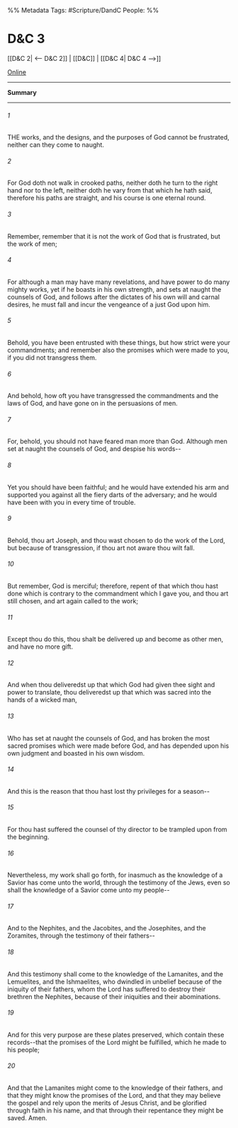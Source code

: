 %% Metadata
Tags: #Scripture/DandC
People: 
%%
# D&C 3
[[D&C 2| <-- D&C 2]] | [[D&C]] | [[D&C 4| D&C 4 -->]]

[Online](https://churchofjesuschrist.org/study/scriptures/dc-testament/dc/3?lang=eng)

---
__Summary__



---
###### 1
THE works, and the designs, and the purposes of God cannot be frustrated, neither can they come to naught.
###### 2
For God doth not walk in crooked paths, neither doth he turn to the right hand nor to the left, neither doth he vary from that which he hath said, therefore his paths are straight, and his course is one eternal round.
###### 3
Remember, remember that it is not the work of God that is frustrated, but the work of men;
###### 4
For although a man may have many revelations, and have power to do many mighty works, yet if he boasts in his own strength, and sets at naught the counsels of God, and follows after the dictates of his own will and carnal desires, he must fall and incur the vengeance of a just God upon him.
###### 5
Behold, you have been entrusted with these things, but how strict were your commandments; and remember also the promises which were made to you, if you did not transgress them.
###### 6
And behold, how oft you have transgressed the commandments and the laws of God, and have gone on in the persuasions of men.
###### 7
For, behold, you should not have feared man more than God. Although men set at naught the counsels of God, and despise his words--
###### 8
Yet you should have been faithful; and he would have extended his arm and supported you against all the fiery darts of the adversary; and he would have been with you in every time of trouble.
###### 9
Behold, thou art Joseph, and thou wast chosen to do the work of the Lord, but because of transgression, if thou art not aware thou wilt fall.
###### 10
But remember, God is merciful; therefore, repent of that which thou hast done which is contrary to the commandment which I gave you, and thou art still chosen, and art again called to the work;
###### 11
Except thou do this, thou shalt be delivered up and become as other men, and have no more gift.
###### 12
And when thou deliveredst up that which God had given thee sight and power to translate, thou deliveredst up that which was sacred into the hands of a wicked man,
###### 13
Who has set at naught the counsels of God, and has broken the most sacred promises which were made before God, and has depended upon his own judgment and boasted in his own wisdom.
###### 14
And this is the reason that thou hast lost thy privileges for a season--
###### 15
For thou hast suffered the counsel of thy director to be trampled upon from the beginning.
###### 16
Nevertheless, my work shall go forth, for inasmuch as the knowledge of a Savior has come unto the world, through the testimony of the Jews, even so shall the knowledge of a Savior come unto my people--
###### 17
And to the Nephites, and the Jacobites, and the Josephites, and the Zoramites, through the testimony of their fathers--
###### 18
And this testimony shall come to the knowledge of the Lamanites, and the Lemuelites, and the Ishmaelites, who dwindled in unbelief because of the iniquity of their fathers, whom the Lord has suffered to destroy their brethren the Nephites, because of their iniquities and their abominations.
###### 19
And for this very purpose are these plates preserved, which contain these records--that the promises of the Lord might be fulfilled, which he made to his people;
###### 20
And that the Lamanites might come to the knowledge of their fathers, and that they might know the promises of the Lord, and that they may believe the gospel and rely upon the merits of Jesus Christ, and be glorified through faith in his name, and that through their repentance they might be saved. Amen.





